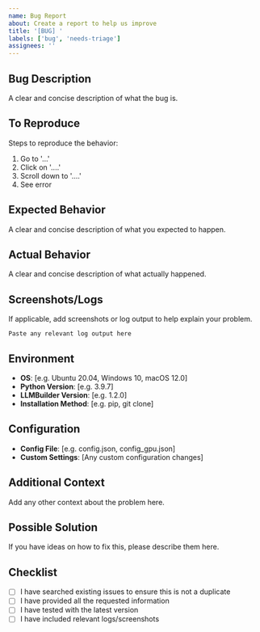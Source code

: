 ```yaml
---
name: Bug Report
about: Create a report to help us improve
title: '[BUG] '
labels: ['bug', 'needs-triage']
assignees: ''
---
```


## Bug Description
A clear and concise description of what the bug is.

## To Reproduce
Steps to reproduce the behavior:
1. Go to '...'
2. Click on '....'
3. Scroll down to '....'
4. See error

## Expected Behavior
A clear and concise description of what you expected to happen.

## Actual Behavior
A clear and concise description of what actually happened.

## Screenshots/Logs
If applicable, add screenshots or log output to help explain your problem.

```
Paste any relevant log output here
```

## Environment
- **OS**: [e.g. Ubuntu 20.04, Windows 10, macOS 12.0]
- **Python Version**: [e.g. 3.9.7]
- **LLMBuilder Version**: [e.g. 1.2.0]
- **Installation Method**: [e.g. pip, git clone]

## Configuration
- **Config File**: [e.g. config.json, config_gpu.json]
- **Custom Settings**: [Any custom configuration changes]

## Additional Context
Add any other context about the problem here.

## Possible Solution
If you have ideas on how to fix this, please describe them here.

## Checklist
- [ ] I have searched existing issues to ensure this is not a duplicate
- [ ] I have provided all the requested information
- [ ] I have tested with the latest version
- [ ] I have included relevant logs/screenshots